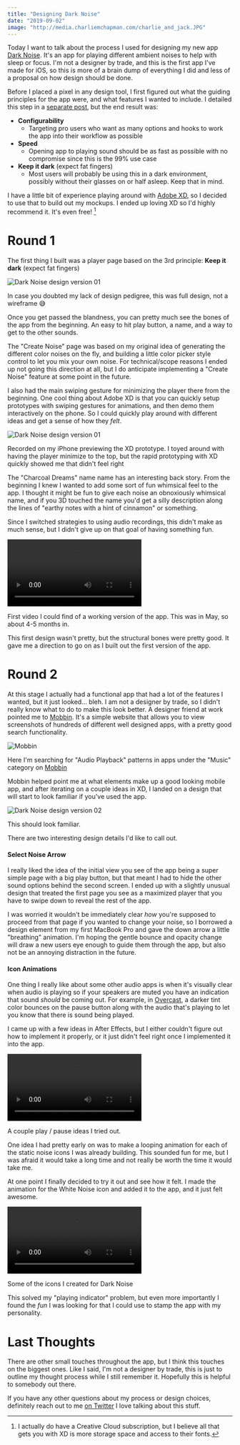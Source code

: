 ```yaml
---
title: "Designing Dark Noise"
date: "2019-09-02"
image: "http://media.charliemchapman.com/charlie_and_jack.JPG"
---
```


Today I want to talk about the process I used for designing my new app [Dark Noise](https://apps.apple.com/us/app/dark-noise/id1465439395).  It's an app for playing different ambient noises to help with sleep or focus.  I'm not a designer by trade, and this is the first app I've made for iOS, so this is more of a brain dump of everything I did and less of a proposal on how design should be done.

Before I placed a pixel in any design tool, I first figured out what the guiding principles for the app were, and what features I wanted to include.  I detailed this step in a [separate post](https://charliemchapman.com/posts/2019/8/23/principles-of-dark-noise/), but the end result was:

- **Configurability**
  - Targeting pro users who want as many options and hooks to work the app into their workflow as possible
- **Speed**
  - Opening app to playing sound should be as fast as possible with no compromise since this is the 99% use case
- **Keep it dark** (expect fat fingers)
  - Most users will probably be using this in a dark environment, possibly without their glasses on or half asleep.  Keep that in mind.

I have a little bit of experience playing around with [Adobe XD](https://www.adobe.com/products/xd.html), so I decided to use that to build out my mockups.  I ended up loving XD so I'd highly recommend it.  It's even free! [^1]

# Round 1

The first thing I built was a player page based on the 3rd principle: **Keep it dark** (expect fat fingers)

![Dark Noise design version 01](./dark-noise-design-v01.jpg)
<p class="postCaption">In case you doubted my lack of design pedigree, this was full design, not a wireframe 😅</p>

Once you get passed the blandness, you can pretty much see the bones of the app from the beginning.  An easy to hit play button, a name, and a way to get to the other sounds.

The "Create Noise" page was based on my original idea of generating the different color noises on the fly, and building a little color picker style control to let you mix your own noise.  For technical/scope reasons I ended up not going this direction at all, but I do anticipate implementing a "Create Noise" feature at some point in the future.

I also had the main swiping gesture for minimizing the player there from the beginning.  One cool thing about Adobe XD is that you can quickly setup prototypes with swiping gestures for animations, and then demo them interactively on the phone.  So I could quickly play around with different ideas and get a sense of how they _felt_.

![Dark Noise design version 01](https://s3.us-east-2.amazonaws.com/media.charliemchapman.com/blog/dark-noise-design-prototyping.gif)
<p class="postCaption">Recorded on my iPhone previewing the XD prototype. I toyed around with having the player minimize to the top, but the rapid prototyping with XD quickly showed me that didn't feel right</p>

The "Charcoal Dreams" name name has an interesting back story.  From the beginning I knew I wanted to add some sort of fun whimsical feel to the app.  I thought it might be fun to give each noise an obnoxiously whimsical name, and if you 3D touched the name you'd get a silly description along the lines of "earthy notes with a hint of cinnamon" or something.  

Since I switched strategies to using audio recordings, this didn't make as much sense, but I didn't give up on that goal of having something fun.

<div class="postVideoContainer">
    <video class="postVideo"  controls loop>
    <source src="https://s3.us-east-2.amazonaws.com/media.charliemchapman.com/blog/dark-noise-1st-video.mp4" type="video/mp4">
    Your browser does not support the video tag.
    </video>
</div>
<p class="postCaption">First video I could find of a working version of the app.  This was in May, so about 4-5 months in.</p>

This first design wasn't pretty, but the structural bones were pretty good.  It gave me a direction to go on as I built out the first version of the app.

# Round 2

At this stage I actually had a functional app that had a lot of the features I wanted, but it just looked... bleh.  I am not a designer by trade, so I didn't really know what to do to make this look better.  A designer friend at work pointed me to [Mobbin](https://mobbin.design).  It's a simple website that allows you to view screenshots of hundreds of different well designed apps, with a pretty good search functionality.
 
 ![Mobbin](./mobbin-screenshot.jpg)
<p class="postCaption">Here I'm searching for "Audio Playback" patterns in apps under the "Music" category on <a href="https://mobbin.design">Mobbin</a></p>

Mobbin helped point me at what elements make up a good looking mobile app, and after iterating on a couple ideas in XD, I landed on a design that will start to look familiar if you've used the app.

![Dark Noise design version 02](./dark-noise-design-v02.jpg)
<p class="postCaption">This should look familiar.</p>

There are two interesting design details I'd like to call out.  

#### Select Noise Arrow

I really liked the idea of the initial view you see of the app being a super simple page with a big play button, but that meant I had to hide the other sound options behind the second screen.  I ended up with a slightly unusual design that treated the first page you see as a maximized player that you have to swipe down to reveal the rest of the app.  

I was worried it wouldn't be immediately clear _how_ you're supposed to proceed from that page if you wanted to change your noise, so I borrowed a design element from my first MacBook Pro and gave the down arrow a little "breathing" animation.  I'm hoping the gentle bounce and opacity change will draw a new users eye enough to guide them through the app, but also not be an annoying distraction in the future.

#### Icon Animations

One thing I really like about some other audio apps is when it's visually clear when audio is playing so if your speakers are muted you have an indication that sound _should_ be coming out.  For example, in [Overcast](https://overcast.fm), a darker tint color bounces on the pause button along with the audio that's playing to let you know that there is sound being played.

I came up with a few ideas in After Effects, but I either couldn't figure out how to implement it properly, or it just didn't feel right once I implemented it into the app.

<div class="postVideoContainer">
    <video class="postVideo"  controls loop>
    <source src="https://s3.us-east-2.amazonaws.com/media.charliemchapman.com/blog/dark-noise-play-pause-ideas.mp4" type="video/mp4">
    Your browser does not support the video tag.
    </video>
</div>
<p class="postCaption">A couple play / pause ideas I tried out.</p>

One idea I had pretty early on was to make a looping animation for each of the static noise icons I was already building.  This sounded fun for me, but I was afraid it would take a long time and not really be worth the time it would take me.

At one point I finally decided to try it out and see how it felt.  I made the animation for the White Noise icon and added it to the app, and it just felt awesome.

<div class="postVideoContainer">
    <video class="postVideo"  controls loop>
    <source src="https://s3.us-east-2.amazonaws.com/media.charliemchapman.com/blog/dark-noise-icons-sample.mp4" type="video/mp4">
    Your browser does not support the video tag.
    </video>
</div>
<p class="postCaption">Some of the icons I created for Dark Noise</p>

This solved my "playing indicator" problem, but even more importantly I found the _fun_ I was looking for that I could use to stamp the app with my personality.

# Last Thoughts

There are other small touches throughout the app, but I think this touches on the biggest ones.  Like I said, I'm not a designer by trade, this is just to outline my thought process while I still remember it.  Hopefully this is helpful to somebody out there.

If you have any other questions about my process or design choices, definitely reach out to me [on Twitter](https://twitter.com/chuckyc17) I love talking about this stuff.

[^1]: I actually do have a Creative Cloud subscription, but I believe all that gets you with XD is more storage space and access to their fonts.